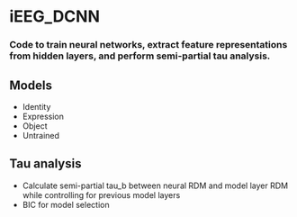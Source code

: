 # iEEG_DCNN

### Code to train neural networks, extract feature representations from hidden layers, and perform semi-partial tau analysis. 

## Models
- Identity
- Expression
- Object
- Untrained

## Tau analysis
- Calculate semi-partial tau_b between neural RDM and model layer RDM while controlling for previous model layers
- BIC for model selection 
